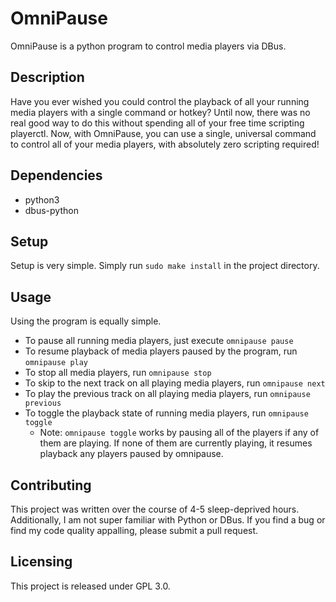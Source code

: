 # OmniPause

OmniPause is a python program to control media players via DBus.

## Description

Have you ever wished you could control the playback of all your running media players with a single command or hotkey?
Until now, there was no real good way to do this without spending all of your free time scripting playerctl.  Now, with OmniPause, you can use a single, universal command to control all of your media players, with absolutely zero scripting required!  

## Dependencies
 * python3
 * dbus-python

## Setup
Setup is very simple.  Simply run `sudo make install` in the project directory.

## Usage
Using the program is equally simple.
 * To pause all running media players, just execute `omnipause pause`
 * To resume playback of media players paused by the program, run `omnipause play`
 * To stop all media players, run `omnipause stop`
 * To skip to the next track on all playing media players, run `omnipause next`
 * To play the previous track on all playing media players, run `omnipause previous`
 * To toggle the playback state of running media players, run `omnipause toggle`
 	* Note:  `omnipause toggle` works by pausing all of the players if any of them are playing.
	If none of them are currently playing, it resumes playback any players paused by omnipause.

## Contributing
This project was written over the course of 4-5 sleep-deprived hours.
Additionally, I am not super familiar with Python or DBus.  If you find a bug 
or find my code quality appalling, please submit a pull request.

## Licensing
This project is released under GPL 3.0.
